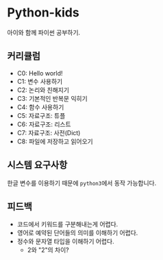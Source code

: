 # Python-kids

아이와 함께 파이썬 공부하기.

## 커리큘럼

- C0: Hello world!
- C1: 변수 사용하기
- C2: 논리와 친해지기
- C3: 기본적인 반복문 익히기
- C4: 함수 사용하기
- C5: 자료구조: 튜플
- C6: 자료구조: 리스트
- C7: 자료구조: 사전(Dict)
- C8: 파일에 저장하고 읽어오기

## 시스템 요구사항

한글 변수를 이용하기 때문에 `python3`에서 동작 가능합니다.

## 피드백

- 코드에서 키워드를 구분해내는게 어렵다.
- 영어로 예약된 단어들의 의미를 이해하기 어렵다.
- 정수와 문자열 타입을 이해하기 어렵다.
    - 2와 "2"의 차이?
